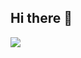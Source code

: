 ## Hi there 👋

<!--
**Isadaud57/Isadaud57** is a ✨ _special_ ✨ repository because its `README.md` (this file) appears on your GitHub profile.

Here are some ideas to get you started:

- 🔭 I’m currently working on ...
- 🌱 I’m currently learning ...
- 👯 I’m looking to collaborate on ...
- 🤔 I’m looking for help with ...
- 💬 Ask me about ...
- 📫 How to reach me: ...
- 😄 Pronouns: ...
- ⚡ Fun fact: ...
-->
![](https://media.giphy.com/media/v1.Y2lkPTc5MGI3NjExcHpqc2lvbjBsajkxcHpwNGEyeTllbWt5ajVoaXoydHpzaGUyZnQ5ZiZlcD12MV9naWZzX3NlYXJjaCZjdD1n/MwxEmHoQwU5ivek77g/giphy.gif)
